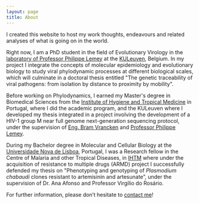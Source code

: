 ```yaml
---
layout: page
title: About
---
```


I created this website to host my work thoughts, endeavours and related analyses of what is going on in the world.

Right now, I am a PhD student in the field of Evolutionary Virology in the [laboratory of Professor Philippe Lemey](http://rega.kuleuven.be/cev/ecv) at the [KULeuven](http://www.kuleuven.be/english), Belgium. In my project I integrate the concepts of molecular epidemiology and evolutionary biology to study viral phylodynamic processes at different biological scales, which will culminate in a doctoral thesis entitled "The genetic traceability of viral pathogens: from isolation by distance to proximity by mobility".

Before working on Phylodynamics, I earned my Master's degree in Biomedical Sciences from the [Institute of Hygiene and Tropical Medicine](http://www.ihmt.unl.pt/) in Portugal, where I did the academic program, and the KULeuven where I developed my thesis integrated in a project involving the development of a HIV-1 group M near full genome next-generation sequencing protocol, under the supervision of [Eng. Bram Vrancken](https://rega.kuleuven.be/cev/ecv/lab-members/BramVrancken.html) and [Professor Philippe Lemey](https://rega.kuleuven.be/cev/ecv/lab-members/PhilippeLemey.html).

During my Bachelor degree in Molecular and Cellular Biology at the [Universidade Nova de Lisboa](http://www.unl.pt/en/), Portugal, I was a Research fellow in the Centre of Malaria and other Tropical Diseases, in [IHTM](http://www.ihmt.unl.pt/) where under the acquisition of resistance to multiple drugs (ARMD) project I successfully defended my thesis on "Phenotyping and genotyping of <i>Plasmodium chabaudi</i> clones resistant to artemisinin and artesunate”, under the supervision of Dr. Ana Afonso and Professor Virgílio do Rosário.

For further information, please don’t hesitate to [contact me](https://www.google.com/recaptcha/mailhide/d?k=01RKQXgMiCn8dgvgHbVnzIPQ==&c=yAWm6xoNth1P87zR-8D3AIs1VdbTphSgX6CyOpHw4odFLGn6SO_x_4VJTao_19E0)!